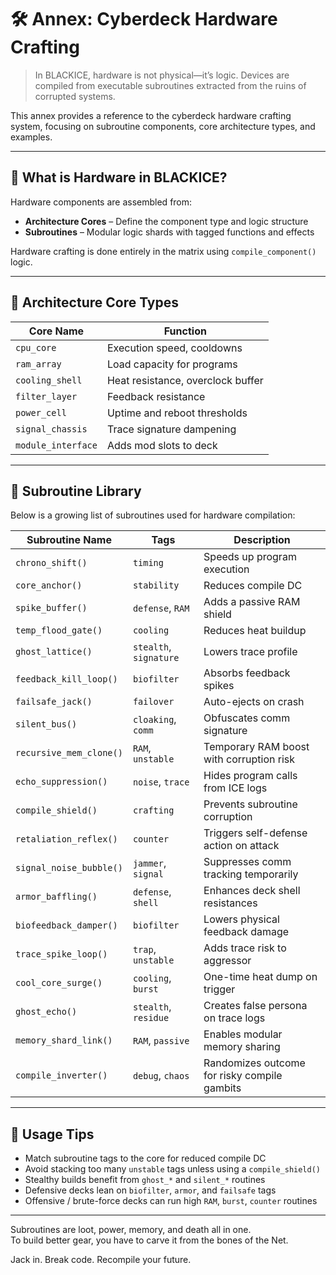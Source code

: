# 🛠️ Annex: Cyberdeck Hardware Crafting

> In BLACKICE, hardware is not physical—it’s logic. Devices are compiled from executable subroutines extracted from the ruins of corrupted systems.

This annex provides a reference to the cyberdeck hardware crafting system, focusing on subroutine components, core architecture types, and examples.

---

## 🧬 What is Hardware in BLACKICE?

Hardware components are assembled from:

- **Architecture Cores** – Define the component type and logic structure
- **Subroutines** – Modular logic shards with tagged functions and effects

Hardware crafting is done entirely in the matrix using `compile_component()` logic.

---

## 🧱 Architecture Core Types

| Core Name               | Function                          |
|-------------------------|-----------------------------------|
| `cpu_core`              | Execution speed, cooldowns        |
| `ram_array`             | Load capacity for programs        |
| `cooling_shell`         | Heat resistance, overclock buffer |
| `filter_layer`          | Feedback resistance               |
| `power_cell`            | Uptime and reboot thresholds      |
| `signal_chassis`        | Trace signature dampening         |
| `module_interface`      | Adds mod slots to deck            |

---

## 💾 Subroutine Library

Below is a growing list of subroutines used for hardware compilation:

| Subroutine Name         | Tags              | Description |
|-------------------------|-------------------|-------------|
| `chrono_shift()`        | `timing`          | Speeds up program execution |
| `core_anchor()`         | `stability`       | Reduces compile DC |
| `spike_buffer()`        | `defense`, `RAM`  | Adds a passive RAM shield |
| `temp_flood_gate()`     | `cooling`         | Reduces heat buildup |
| `ghost_lattice()`       | `stealth`, `signature` | Lowers trace profile |
| `feedback_kill_loop()`  | `biofilter`       | Absorbs feedback spikes |
| `failsafe_jack()`       | `failover`        | Auto-ejects on crash |
| `silent_bus()`          | `cloaking`, `comm`| Obfuscates comm signature |
| `recursive_mem_clone()` | `RAM`, `unstable` | Temporary RAM boost with corruption risk |
| `echo_suppression()`    | `noise`, `trace`  | Hides program calls from ICE logs |
| `compile_shield()`      | `crafting`        | Prevents subroutine corruption |
| `retaliation_reflex()`  | `counter`         | Triggers self-defense action on attack |
| `signal_noise_bubble()` | `jammer`, `signal`| Suppresses comm tracking temporarily |
| `armor_baffling()`      | `defense`, `shell`| Enhances deck shell resistances |
| `biofeedback_damper()`  | `biofilter`       | Lowers physical feedback damage |
| `trace_spike_loop()`    | `trap`, `unstable`| Adds trace risk to aggressor |
| `cool_core_surge()`     | `cooling`, `burst`| One-time heat dump on trigger |
| `ghost_echo()`          | `stealth`, `residue`| Creates false persona on trace logs |
| `memory_shard_link()`   | `RAM`, `passive`  | Enables modular memory sharing |
| `compile_inverter()`    | `debug`, `chaos`  | Randomizes outcome for risky compile gambits |

---

## 🧠 Usage Tips

- Match subroutine tags to the core for reduced compile DC
- Avoid stacking too many `unstable` tags unless using a `compile_shield()`
- Stealthy builds benefit from `ghost_*` and `silent_*` routines
- Defensive decks lean on `biofilter`, `armor`, and `failsafe` tags
- Offensive / brute-force decks can run high `RAM`, `burst`, `counter` routines

---

Subroutines are loot, power, memory, and death all in one.  
To build better gear, you have to carve it from the bones of the Net.

Jack in. Break code. Recompile your future.

